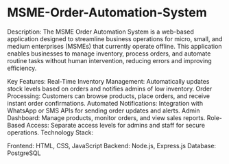 # MSME-Order-Automation-System
Description:
The MSME Order Automation System is a web-based application designed to streamline business operations for micro, small, and medium enterprises (MSMEs) that currently operate offline. This application enables businesses to manage inventory, process orders, and automate routine tasks without human intervention, reducing errors and improving efficiency.

Key Features:
Real-Time Inventory Management: Automatically updates stock levels based on orders and notifies admins of low inventory.
Order Processing: Customers can browse products, place orders, and receive instant order confirmations.
Automated Notifications: Integration with WhatsApp or SMS APIs for sending order updates and alerts.
Admin Dashboard: Manage products, monitor orders, and view sales reports.
Role-Based Access: Separate access levels for admins and staff for secure operations.
Technology Stack:

Frontend: HTML, CSS, JavaScript
Backend: Node.js, Express.js
Database: PostgreSQL
